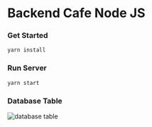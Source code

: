 # Backend Cafe Node JS

### Get Started
```
yarn install
```

### Run Server
```
yarn start
```
### Database Table
<img src="https://github.com/Dimas-Maulana-A/backend-Cafe-Nodejs/blob/main/image/table_db_cafe.jpeg" alt="database table" />
